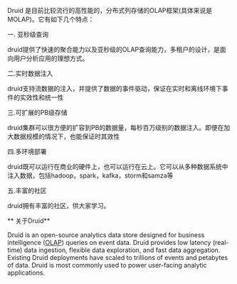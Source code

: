 Druid 是目前比较流行的高性能的，分布式列存储的OLAP框架(具体来说是MOLAP)。它有如下几个特点：

一. 亚秒级查询

druid提供了快速的聚合能力以及亚秒级的OLAP查询能力，多租户的设计，是面向用户分析应用的理想方式。

二.实时数据注入

druid支持流数据的注入，并提供了数据的事件驱动，保证在实时和离线环境下事件的实效性和统一性

三.可扩展的PB级存储

druid集群可以很方便的扩容到PB的数据量，每秒百万级别的数据注入。即便在加大数据规模的情况下，也能保证时其效性

四.多环境部署

druid既可以运行在商业的硬件上，也可以运行在云上。它可以从多种数据系统中注入数据，包括hadoop，spark，kafka，storm和samza等

五.丰富的社区

druid拥有丰富的社区，供大家学习。

** 关于Druid**

Druid is an open-source analytics data store designed for business intelligence ([OLAP](http://en.wikipedia.org/wiki/Online_analytical_processing)) queries on event data. Druid provides low latency (real-time) data ingestion, flexible data exploration, and fast data aggregation. Existing Druid deployments have scaled to trillions of events and petabytes of data. Druid is most commonly used to power user-facing analytic applications.

  